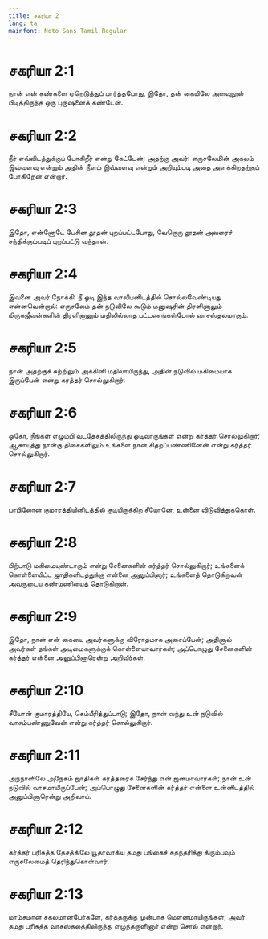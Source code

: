 ```yaml
---
title: சகரியா 2
lang: ta
mainfont: Noto Sans Tamil Regular
---
```


# சகரியா 2:1

நான் என் கண்களை ஏறெடுத்துப் பார்த்தபோது, இதோ, தன் கையிலே அளவுநூல் பிடித்திருந்த ஒரு புருஷனைக் கண்டேன்.

# சகரியா 2:2

நீர் எவ்விடத்துக்குப் போகிறீர் என்று கேட்டேன்; அதற்கு அவர்: எருசலேமின் அகலம் இவ்வளவு என்றும் அதின் நீளம் இவ்வளவு என்றும் அறியும்படி அதை அளக்கிறதற்குப் போகிறேன் என்றார்.

# சகரியா 2:3

இதோ, என்னோடே பேசின தூதன் புறப்பட்டபோது, வேறொரு தூதன் அவரைச் சந்திக்கும்படிப் புறப்பட்டு வந்தான்.

# சகரியா 2:4

இவனை அவர் நோக்கி: நீ ஓடி இந்த வாலிபனிடத்தில் சொல்லவேண்டியது என்னவென்றால்: எருசலேம் தன் நடுவிலே கூடும் மனுஷரின் திரளினாலும் மிருகஜீவன்களின் திரளினாலும் மதிலில்லாத பட்டணங்கள்போல் வாசஸ்தலமாகும்.

# சகரியா 2:5

நான் அதற்குச் சுற்றிலும் அக்கினி மதிலாயிருந்து, அதின் நடுவில் மகிமையாக இருப்பேன் என்று கர்த்தர் சொல்லுகிறார்.

# சகரியா 2:6

ஓகோ, நீங்கள் எழும்பி வடதேசத்திலிருந்து ஓடிவாருங்கள் என்று கர்த்தர் சொல்லுகிறார்; ஆகாயத்து நான்கு திசைகளிலும் உங்களை நான் சிதறப்பண்ணினேன் என்று கர்த்தர் சொல்லுகிறார்.

# சகரியா 2:7

பாபிலோன் குமாரத்தியினிடத்தில் குடியிருக்கிற சீயோனே, உன்னை விடுவித்துக்கொள்.

# சகரியா 2:8

பிற்பாடு மகிமையுண்டாகும் என்று சேனைகளின் கர்த்தர் சொல்லுகிறார்; உங்களைக் கொள்ளையிட்ட ஜாதிகளிடத்துக்கு என்னை அனுப்பினார்; உங்களைத் தொடுகிறவன் அவருடைய கண்மணியைத் தொடுகிறான்.

# சகரியா 2:9

இதோ, நான் என் கையை அவர்களுக்கு விரோதமாக அசைப்பேன்; அதினால் அவர்கள் தங்கள் அடிமைகளுக்குக் கொள்ளையாவார்கள்; அப்பொழுது சேனைகளின் கர்த்தர் என்னை அனுப்பினாரென்று அறிவீர்கள்.

# சகரியா 2:10

சீயோன் குமாரத்தியே, கெம்பீரித்துப்பாடு; இதோ, நான் வந்து உன் நடுவில் வாசம்பண்ணுவேன் என்று கர்த்தர் சொல்லுகிறார்.

# சகரியா 2:11

அந்நாளிலே அநேகம் ஜாதிகள் கர்த்தரைச் சேர்ந்து என் ஜனமாவார்கள்; நான் உன் நடுவில் வாசமாயிருப்பேன்; அப்பொழுது சேனைகளின் கர்த்தர் என்னை உன்னிடத்தில் அனுப்பினாரென்று அறிவாய்.

# சகரியா 2:12

கர்த்தர் பரிசுத்த தேசத்திலே யூதாவாகிய தமது பங்கைச் சுதந்தரித்து திரும்பவும் எருசலேமைத் தெரிந்துகொள்வார்.

# சகரியா 2:13

மாம்சமான சகலமானபேர்களே, கர்த்தருக்கு முன்பாக மௌனமாயிருங்கள்; அவர் தமது பரிசுத்த வாசஸ்தலத்திலிருந்து எழுந்தருளினார் என்று சொல் என்றார்.

